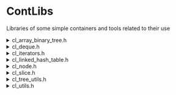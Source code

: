 # ContLibs
Libraries of some simple containers and tools related to their use

<details><summary> cl_array_binary_tree.h </summary><blockquote>

#### Description

#### Status

#### Features/WIP

#### Notes

#### Examples

</blockquote></details>

<details><summary> cl_deque.h </summary><blockquote>

#### Description

Interfaces to be changed

#### Status

#### Features/WIP

#### Notes

#### Examples

</blockquote></details>

<details><summary> cl_iterators.h </summary><blockquote>

#### Description

Declarations and macros for iterator facilities for use with any of the containers in ContLibs that defines an iterator structure. Such container is called iterable, e.g. see Python's use of iteratables and iterators.

To be iterable, an instance of type `Type` must have the following structure and functions defined.

```
// for now, this must be a typedef
typedef struct {} [Type]Iterator;

// Iterator allocation. variadics allow for configuration of the Iterator
[Type]Iterator * [Type]Iterator_iter(Type * object_instance, ...); 

// return next element in the iterable object_instance. Must be a pointer of an arbitrary [ElementType].
[ElementType] * [Type]Iterator_next([Type]Iterator * object_iterator);

// for memory safety, when ITERATOR_STOP condition is met, object_iterator must be de-allocated
void [Type]Iterator_stop([Type]Iterator * object_iterator) 
```

In many cases, it is of practical use to have a function return an iterator that additionally may only have a default or incomplete configuration that is configured at a later time. To facilitate this, many of the Iterators that conform to the above definition of iterable are themselves iterable, i.e. there are corresponding functions that look like `[Type]IteratorIterator...` while `[Type]IteratorIterator` is an alias for `[Type]Iterator`. This allows users to have factories that create iterators, possibly modified, and then used in the iterator facilites within this header. This is especially useful for creating reverse iterators or slicing of sequences.

Like most things in C, there is no introspection, so the only way to tell if a particular container is iterable is through documentation or review of the corresponding headers. Iterators in general will not be opaque data structures.

#### Status

Implemented features tested

#### Features/WIP

- [x] for_each iteration macro
- [x] for_each enumerate macro
- [x] array iterators
    - [x] declaration facilities
    - [x] definition facilities
- [ ] array comprehension

#### Wish List

Basically include a lot of the features of the `itertools` module in Python

- [ ] permutations
- [ ] combinations
- [ ] combinations_with_replacement
- [ ] zip
- [ ] set comprehension (might place in separate set header)
- [ ] dict comprehension (might place in separate dict header)

#### iterator functionalities:

##### for_each iteration </u>

`for_each(DeRefElementType, ElementIdentifier, ObjectType, ...)`

`for_each_enumerate(DeRefElementType, ElementIdentifier, ObjectType, ...)`

##### macros for type-safe array iterator generation

`declare_array_iterator(type)`

`define_array_iterator(type)` 

#### Notes

When using the iterators with the `for_each` & `for_each_enumerate` macros, memory is automatically allocated on the heap and collected when the loops are terminated <b>without using `break` or `goto`</b>. If the for_each & for_each_enumerate loops are broken early or if any other loop construction is terminated with `break` or `goto`, the iterator object's memory must be manually deallocated. For most of the built in Iterators, this simply means calling the \[type\]Iterator_del(\[type\] * object) method.

#### Examples

```
typedef struct {
    double dval;
    int ival;
} pair_di;

// defines an iterator type for pair_di
define_array_iterator(pair_di) 

pair_di pair_list[] = { {2, 3.14159},
                        {1, 2.71828},
                        {0, 0.57721} };

/*
 * an iterator is allocated on the heap, iterated over putting each element
 * in a pointer: pair_di * element, and when iteration is complete automatically
 * de-allocates the iterator 
 */
for_each(pair_di, element, pair_di, pair_list) {
    printf("%lf\n", element->dval);
}

printf("\n");

/*
 * an iterator is allocated on the heap, iterated over putting each element
 * in an anonymous struct: {size_t i, pair_di * val}, and when iteration is 
 * complete automatically de-allocates the iterator 
 */
for_each_enumerate(pair_di, element, pair_di, pair_list) {
    printf("%zu->%lf\n", element.i, element.val);
}
    
```
Result:
```
3.14159
2.71828
0.57721

0->3.14159
1->2.71828
2->0.57721
```
</blockquote></details>

<details closed><summary> cl_linked_hash_table.h </summary><blockquote>

#### Description

#### Status

#### Features/WIP

#### Notes

#### Examples

</blockquote></details>

<details><summary> cl_node.h </summary><blockquote>

#### Description

Workhorse for any containers that depend on non-contiguous memory or element decorations.

Nodes can contain arbitrary data and can be configured to have extensible attributes. This is accomplished by mimmicing a struct in a block of memory without all the type safety and automatic memory mapping. Yes, this is probably something that shouldn't be done. No, I do not care.

Using or changing `cl_node` is probably more dangerous than it's worth. In fact, if you are not writing a new container that depends on them, it's best you ignore its existence. I am trying to design the dependent objects in ways that you never have to directly interact with them. If you are using `Node`s directly, you are probably using them incorrectly. This is not a statement of your ability, but my probably incomprehensible design and motivation.

Abandon all hope, ye who enter here

#### Status

Implemented, in testing

##### Features/WIP

- [x] `Node` type for storing standard/common attributes of arbitrary data

#### Notes

#### Examples

No.

</blockquote></details>

<details><summary> cl_slice.h </summary><blockquote>

#### Description

#### Status

#### Features/WIP

#### Notes

#### Examples

</blockquote></details>

<details><summary> cl_tree_utils.h </summary><blockquote>

#### Description

#### Status

#### Features/WIP

#### Notes

#### Examples

</blockquote></details>

<details><summary> cl_utils.h </summary><blockquote>

#### Description

#### Status

#### Features/WIP

#### Notes

#### Examples

</blockquote></details>